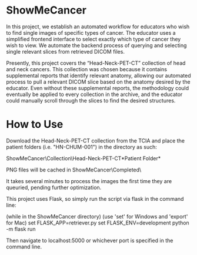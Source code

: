 # ShowMeCancer

In this project, we establish an automated workflow for educators who wish to find single images of specific types of cancer. The educator uses a simplified frontend interface to select exactly which type of cancer they wish to view. We automate the backend process of querying and selecting single relevant slices from retrieved DICOM files. 

Presently, this project covers the “Head-Neck-PET-CT” collection of head and neck cancers. This collection was chosen because it contains supplemental reports that identify relevant anatomy, allowing our automated process to pull a relevant DICOM slice based on the anatomy desired by the educator. Even without these supplemental reports, the methodology could eventually be applied to every collection in the archive, and the educator could manually scroll through the slices to find the desired structures. 

# How to Use
Download the Head-Neck-PET-CT collection from the TCIA and place the patient folders (i.e. "HN-CHUM-001") in the directory as such:

ShowMeCancer\Collection\Head-Neck-PET-CT\*Patient Folder*

PNG files will be cached in ShowMeCancer\Completed\

It takes several minutes to process the images the first time they are queuried, pending further optimization.

This project uses Flask, so simply run the script via flask in the command line:

(while in the ShowMeCancer directory)
(use 'set' for Windows and 'export' for Mac)
set FLASK_APP=retriever.py
set FLASK_ENV=development
python -m flask run 

Then navigate to localhost:5000 or whichever port is specified in the command line.
 